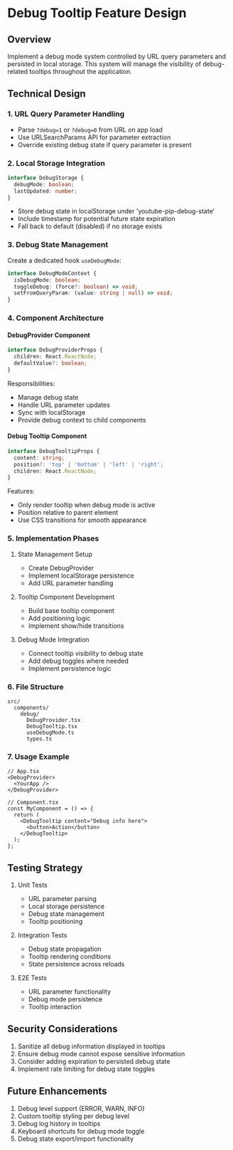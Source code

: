 # Debug Tooltip Feature Design

## Overview
Implement a debug mode system controlled by URL query parameters and persisted in local storage. This system will manage the visibility of debug-related tooltips throughout the application.

## Technical Design

### 1. URL Query Parameter Handling
- Parse `?debug=1` or `?debug=0` from URL on app load
- Use URLSearchParams API for parameter extraction
- Override existing debug state if query parameter is present

### 2. Local Storage Integration
```typescript
interface DebugStorage {
  debugMode: boolean;
  lastUpdated: number;
}
```
- Store debug state in localStorage under 'youtube-pip-debug-state'
- Include timestamp for potential future state expiration
- Fall back to default (disabled) if no storage exists

### 3. Debug State Management
Create a dedicated hook `useDebugMode`:
```typescript
interface DebugModeContext {
  isDebugMode: boolean;
  toggleDebug: (force?: boolean) => void;
  setFromQueryParam: (value: string | null) => void;
}
```

### 4. Component Architecture

#### DebugProvider Component
```typescript
interface DebugProviderProps {
  children: React.ReactNode;
  defaultValue?: boolean;
}
```
Responsibilities:
- Manage debug state
- Handle URL parameter updates
- Sync with localStorage
- Provide debug context to child components

#### Debug Tooltip Component
```typescript
interface DebugTooltipProps {
  content: string;
  position?: 'top' | 'bottom' | 'left' | 'right';
  children: React.ReactNode;
}
```
Features:
- Only render tooltip when debug mode is active
- Position relative to parent element
- Use CSS transitions for smooth appearance

### 5. Implementation Phases

1. State Management Setup
   - Create DebugProvider
   - Implement localStorage persistence
   - Add URL parameter handling

2. Tooltip Component Development
   - Build base tooltip component
   - Add positioning logic
   - Implement show/hide transitions

3. Debug Mode Integration
   - Connect tooltip visibility to debug state
   - Add debug toggles where needed
   - Implement persistence logic

### 6. File Structure
```
src/
  components/
    debug/
      DebugProvider.tsx
      DebugTooltip.tsx
      useDebugMode.ts
      types.ts
```

### 7. Usage Example
```tsx
// App.tsx
<DebugProvider>
  <YourApp />
</DebugProvider>

// Component.tsx
const MyComponent = () => {
  return (
    <DebugTooltip content="Debug info here">
      <button>Action</button>
    </DebugTooltip>
  );
};
```

## Testing Strategy

1. Unit Tests
   - URL parameter parsing
   - Local storage persistence
   - Debug state management
   - Tooltip positioning

2. Integration Tests
   - Debug state propagation
   - Tooltip rendering conditions
   - State persistence across reloads

3. E2E Tests
   - URL parameter functionality
   - Debug mode persistence
   - Tooltip interaction

## Security Considerations

1. Sanitize all debug information displayed in tooltips
2. Ensure debug mode cannot expose sensitive information
3. Consider adding expiration to persisted debug state
4. Implement rate limiting for debug state toggles

## Future Enhancements

1. Debug level support (ERROR, WARN, INFO)
2. Custom tooltip styling per debug level
3. Debug log history in tooltips
4. Keyboard shortcuts for debug mode toggle
5. Debug state export/import functionality